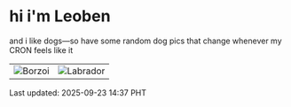 # hi i'm Leoben

and i like dogs—so have some random dog pics that change whenever my CRON feels like it

|  |  |
|--------|----------|
| ![Borzoi](https://random-dog-vercel.vercel.app/api/random-borzoi?v=1758609474) | ![Labrador](https://random-dog-vercel.vercel.app/api/random-labrador?v=1758609474) |

Last updated: 2025-09-23 14:37 PHT
